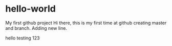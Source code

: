 # hello-world
My first github project
Hi there, this is my first time at github creating master and branch.
Adding new line.


hello testing 123
